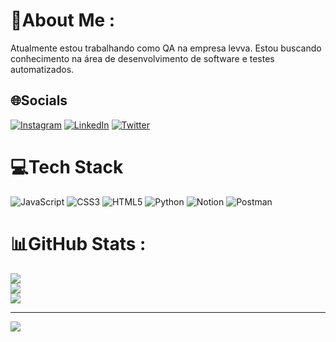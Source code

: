 # 💫About Me :
Atualmente estou trabalhando como QA na empresa levva.
Estou buscando conhecimento na área de desenvolvimento de software e testes automatizados.

## 🌐Socials
[![Instagram](https://img.shields.io/badge/Instagram-%23E4405F.svg?logo=Instagram&logoColor=white)](https://instagram.com/stephanycallegari) [![LinkedIn](https://img.shields.io/badge/LinkedIn-%230077B5.svg?logo=linkedin&logoColor=white)](https://linkedin.com/in/https://www.linkedin.com/in/stephany-callegari-67601bb5/) [![Twitter](https://img.shields.io/badge/Twitter-%231DA1F2.svg?logo=Twitter&logoColor=white)](https://twitter.com/k_llegari) 

# 💻Tech Stack
![JavaScript](https://img.shields.io/badge/javascript-%23323330.svg?style=for-the-badge&logo=javascript&logoColor=%23F7DF1E) ![CSS3](https://img.shields.io/badge/css3-%231572B6.svg?style=for-the-badge&logo=css3&logoColor=white) ![HTML5](https://img.shields.io/badge/html5-%23E34F26.svg?style=for-the-badge&logo=html5&logoColor=white) ![Python](https://img.shields.io/badge/python-3670A0?style=for-the-badge&logo=python&logoColor=ffdd54) ![Notion](https://img.shields.io/badge/Notion-%23000000.svg?style=for-the-badge&logo=notion&logoColor=white) ![Postman](https://img.shields.io/badge/Postman-FF6C37?style=for-the-badge&logo=postman&logoColor=white)
# 📊GitHub Stats :
![](https://github-readme-stats.vercel.app/api?username=StephanyCallegari&theme=blue-green&hide_border=false&include_all_commits=false&count_private=false)<br/>
![](https://github-readme-streak-stats.herokuapp.com/?user=StephanyCallegari&theme=blue-green&hide_border=false)<br/>
![](https://github-readme-stats.vercel.app/api/top-langs/?username=StephanyCallegari&theme=blue-green&hide_border=false&include_all_commits=false&count_private=false&layout=compact)

---
[![](https://visitcount.itsvg.in/api?id=StephanyCallegari&icon=0&color=1)](https://visitcount.itsvg.in)
